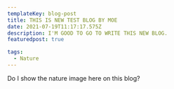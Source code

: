 ```yaml
---
templateKey: blog-post
title: THIS IS NEW TEST BLOG BY MOE
date: 2021-07-19T11:17:17.575Z
description: I'M GOOD TO GO TO WRITE THIS NEW BLOG.
featuredpost: true

tags:
  - Nature
---
```

Do I show the nature image here on this blog?